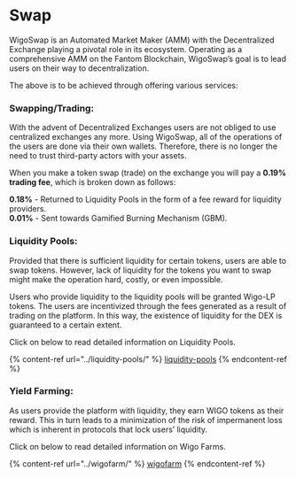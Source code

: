 # Swap

WigoSwap is an Automated Market Maker (AMM) with the Decentralized Exchange playing a pivotal role in its ecosystem. Operating as a comprehensive AMM on the Fantom Blockchain, WigoSwap’s goal is to lead users on their way to decentralization.

The above is to be achieved through offering various services:



### **Swapping/Trading:**&#x20;

With the advent of Decentralized Exchanges users are not obliged to use centralized exchanges any more. Using WigoSwap, all of the operations of the users are done via their own wallets. Therefore, there is no longer the need to trust third-party actors with your assets.

When you make a token swap (trade) on the exchange you will pay a **0.19% trading fee**, which is broken down as follows:

**0.18%** - Returned to Liquidity Pools in the form of a fee reward for liquidity providers.\
**0.01%** - Sent towards Gamified Burning Mechanism (GBM).



### **Liquidity Pools:**

Provided that there is sufficient liquidity for certain tokens, users are able to swap tokens. However, lack of liquidity for the tokens you want to swap might make the operation hard, costly, or even impossible.&#x20;

Users who provide liquidity to the liquidity pools will be granted Wigo-LP tokens. The users are incentivized through the fees generated as a result of trading on the platform. In this way, the existence of liquidity for the DEX is guaranteed to a certain extent.&#x20;

Click on below to read detailed information on Liquidity Pools.

{% content-ref url="../liquidity-pools/" %}
[liquidity-pools](../liquidity-pools/)
{% endcontent-ref %}



### **Yield Farming:**&#x20;

As users provide the platform with liquidity, they earn WIGO tokens as their reward. This in turn leads to a minimization of the risk of impermanent loss which is inherent in protocols that lock users’ liquidity.

Click on below to read detailed information on Wigo Farms.

{% content-ref url="../wigofarm/" %}
[wigofarm](../wigofarm/)
{% endcontent-ref %}
